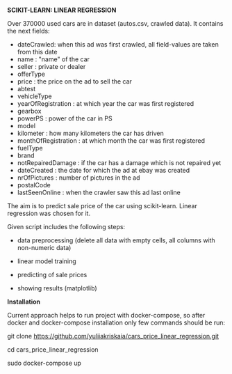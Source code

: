 **SCIKIT-LEARN: LINEAR REGRESSION**

Over 370000 used cars are in dataset (autos.csv, crawled data). It contains the next fields:

* dateCrawled: when this ad was first crawled, all field-values are taken from this date
* name : "name" of the car
* seller : private or dealer
* offerType
* price : the price on the ad to sell the car
* abtest
* vehicleType
* yearOfRegistration : at which year the car was first registered
* gearbox
* powerPS : power of the car in PS
* model
* kilometer : how many kilometers the car has driven
* monthOfRegistration : at which month the car was first registered
* fuelType
* brand
* notRepairedDamage : if the car has a damage which is not repaired yet
* dateCreated : the date for which the ad at ebay was created
* nrOfPictures : number of pictures in the ad
* postalCode
* lastSeenOnline : when the crawler saw this ad last online

The aim is to predict sale price of the car using scikit-learn. 
Linear regression was chosen for it.

Given script includes the following steps:

* data preprocessing (delete all data with empty cells, all columns with non-numeric data)

* linear model training

* predicting of sale prices

* showing results (matplotlib)

**Installation**

Current approach helps to run project with docker-compose, so after docker and docker-compose installation only few commands should be run:

 git clone https://github.com/yuliiakriskaia/cars_price_linear_regression.git
 
 cd cars_price_linear_regression

 sudo docker-compose up


